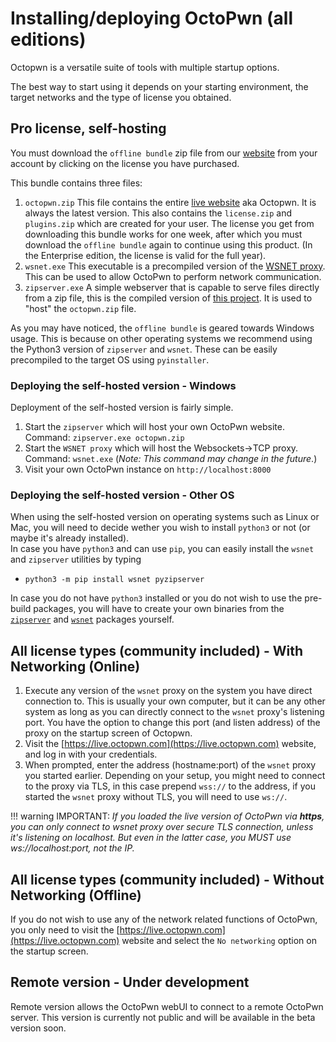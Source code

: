 # Installing/deploying OctoPwn (all editions)

Octopwn is a versatile suite of tools with multiple startup options.

The best way to start using it depends on your starting environment, the target networks and the type of license you obtained.  

## Pro license, self-hosting

You must download the `offline bundle` zip file from our [website](https://octopwn.com) from your account by clicking on the license you have purchased.  

This bundle contains three files:

1. `octopwn.zip` This file contains the entire [live website](https://live.octopwn.com) aka Octopwn. It is always the latest version. This also contains the `license.zip` and `plugins.zip` which are created for your user. The license you get from downloading this bundle works for one week, after which you must download the `offline bundle` again to continue using this product. (In the Enterprise edition, the license is valid for the full year).  
2.  `wsnet.exe` This executable is a precompiled version of the [WSNET proxy](https://github.com/octopwn/wsnet-dotnet). This can be used to allow OctoPwn to perform network communication.  
3.  `zipserver.exe` A simple webserver that is capable to serve files directly from a zip file, this is the compiled version of [this project](https://github.com/octopwn/zipserver). It is used to "host" the `octopwn.zip` file.

As you may have noticed, the `offline bundle` is geared towards Windows usage. This is because on other operating systems we recommend using the Python3 version of `zipserver` and `wsnet`. These can be easily precompiled to the target OS using `pyinstaller`.

### Deploying the self-hosted version - Windows
Deployment of the self-hosted version is fairly simple.

1. Start the `zipserver` which will host your own OctoPwn website. Command: `zipserver.exe octopwn.zip`
2. Start the `WSNET proxy` which will host the Websockets->TCP proxy. Command: `wsnet.exe` (*Note: This command may change in the future*.)
3. Visit your own OctoPwn instance on `http://localhost:8000`

### Deploying the self-hosted version - Other OS
When using the self-hosted version on operating systems such as Linux or Mac, you will need to decide wether you wish to install `python3` or not (or maybe it's already installed).  
In case you have `python3` and can use `pip`, you can easily install the `wsnet` and `zipserver` utilities by typing  

* `python3 -m pip install wsnet pyzipserver`  


In case you do not have `python3` installed or you do not wish to use the pre-build packages, you will have to create your own binaries from the [`zipserver`](https://github.com/octopwn/pyzipserver) and [`wsnet`](https://github.com/octopwn/wsnet) packages yourself.  



## All license types (community included) - With Networking (Online)
1. Execute any version of the `wsnet` proxy on the system you have direct connection to. This is usually your own computer, but it can be any other system as long as you can directly connect to the `wsnet` proxy's listening port. You have the option to change this port (and listen address) of the proxy on the startup screen of Octopwn.
2. Visit the [https://live.octopwn.com](https://live.octopwn.com) website, and log in with your credentials.  
3. When prompted, enter the address (hostname:port) of the `wsnet` proxy you started earlier. Depending on your setup, you might need to connect to the proxy via TLS, in this case prepend `wss://` to the address, if you started the `wsnet` proxy without TLS, you will need to use `ws://`. 

!!! warning
	IMPORTANT: *If you loaded the live version of OctoPwn via ***https***, you can only connect to wsnet proxy over secure TLS connection, unless it's listening on localhost. But even in the latter case, you MUST use ws://localhost:port, not the IP.*

## All license types (community included) - Without Networking (Offline)
If you do not wish to use any of the network related functions of OctoPwn, you only need to visit the [https://live.octopwn.com](https://live.octopwn.com) website and select the `No networking` option on the startup screen.  

## Remote version - Under development
Remote version allows the OctoPwn webUI to connect to a remote OctoPwn server. This version is currently not public and will be available in the beta version soon.